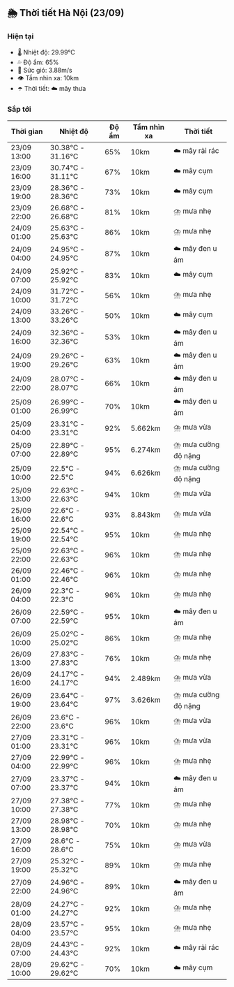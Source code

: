 ## 🌦️ Thời tiết Hà Nội (23/09)

### Hiện tại

- 🌡️ Nhiệt độ: 29.99℃
- 💦 Độ ẩm: 65%
- 💨 Sức gió: 3.88m/s
- 👁️ Tầm nhìn xa: 10km
- ☂️ Thời tiết: ☁️ mây thưa

### Sắp tới

| Thời gian | Nhiệt độ | Độ ẩm | Tầm nhìn xa | Thời tiết |
| --- | --- | --- | --- | --- |
| 23/09 13:00 | 30.38℃ - 31.16℃ | 65% | 10km | ☁️ mây rải rác |
| 23/09 16:00 | 30.74℃ - 31.11℃ | 67% | 10km | ☁️ mây cụm |
| 23/09 19:00 | 28.36℃ - 28.36℃ | 73% | 10km | ☁️ mây cụm |
| 23/09 22:00 | 26.68℃ - 26.68℃ | 81% | 10km | ⛈️ mưa nhẹ |
| 24/09 01:00 | 25.63℃ - 25.63℃ | 86% | 10km | ⛈️ mưa nhẹ |
| 24/09 04:00 | 24.95℃ - 24.95℃ | 87% | 10km | ☁️ mây đen u ám |
| 24/09 07:00 | 25.92℃ - 25.92℃ | 83% | 10km | ☁️ mây cụm |
| 24/09 10:00 | 31.72℃ - 31.72℃ | 56% | 10km | ⛈️ mưa nhẹ |
| 24/09 13:00 | 33.26℃ - 33.26℃ | 50% | 10km | ☁️ mây cụm |
| 24/09 16:00 | 32.36℃ - 32.36℃ | 53% | 10km | ☁️ mây đen u ám |
| 24/09 19:00 | 29.26℃ - 29.26℃ | 63% | 10km | ☁️ mây đen u ám |
| 24/09 22:00 | 28.07℃ - 28.07℃ | 66% | 10km | ☁️ mây đen u ám |
| 25/09 01:00 | 26.99℃ - 26.99℃ | 70% | 10km | ☁️ mây đen u ám |
| 25/09 04:00 | 23.31℃ - 23.31℃ | 92% | 5.662km | ⛈️ mưa vừa |
| 25/09 07:00 | 22.89℃ - 22.89℃ | 95% | 6.274km | ⛈️ mưa cường độ nặng |
| 25/09 10:00 | 22.5℃ - 22.5℃ | 94% | 6.626km | ⛈️ mưa cường độ nặng |
| 25/09 13:00 | 22.63℃ - 22.63℃ | 94% | 10km | ⛈️ mưa vừa |
| 25/09 16:00 | 22.6℃ - 22.6℃ | 93% | 8.843km | ⛈️ mưa vừa |
| 25/09 19:00 | 22.54℃ - 22.54℃ | 95% | 10km | ⛈️ mưa nhẹ |
| 25/09 22:00 | 22.63℃ - 22.63℃ | 96% | 10km | ⛈️ mưa nhẹ |
| 26/09 01:00 | 22.46℃ - 22.46℃ | 96% | 10km | ⛈️ mưa nhẹ |
| 26/09 04:00 | 22.3℃ - 22.3℃ | 96% | 10km | ⛈️ mưa nhẹ |
| 26/09 07:00 | 22.59℃ - 22.59℃ | 95% | 10km | ☁️ mây đen u ám |
| 26/09 10:00 | 25.02℃ - 25.02℃ | 86% | 10km | ⛈️ mưa nhẹ |
| 26/09 13:00 | 27.83℃ - 27.83℃ | 76% | 10km | ⛈️ mưa nhẹ |
| 26/09 16:00 | 24.17℃ - 24.17℃ | 94% | 2.489km | ⛈️ mưa vừa |
| 26/09 19:00 | 23.64℃ - 23.64℃ | 97% | 3.626km | ⛈️ mưa cường độ nặng |
| 26/09 22:00 | 23.6℃ - 23.6℃ | 96% | 10km | ⛈️ mưa vừa |
| 27/09 01:00 | 23.31℃ - 23.31℃ | 96% | 10km | ⛈️ mưa vừa |
| 27/09 04:00 | 22.99℃ - 22.99℃ | 96% | 10km | ⛈️ mưa nhẹ |
| 27/09 07:00 | 23.37℃ - 23.37℃ | 94% | 10km | ☁️ mây đen u ám |
| 27/09 10:00 | 27.38℃ - 27.38℃ | 77% | 10km | ⛈️ mưa nhẹ |
| 27/09 13:00 | 28.98℃ - 28.98℃ | 70% | 10km | ⛈️ mưa nhẹ |
| 27/09 16:00 | 28.6℃ - 28.6℃ | 75% | 10km | ⛈️ mưa vừa |
| 27/09 19:00 | 25.32℃ - 25.32℃ | 89% | 10km | ⛈️ mưa nhẹ |
| 27/09 22:00 | 24.96℃ - 24.96℃ | 89% | 10km | ☁️ mây đen u ám |
| 28/09 01:00 | 24.27℃ - 24.27℃ | 92% | 10km | ⛈️ mưa nhẹ |
| 28/09 04:00 | 23.57℃ - 23.57℃ | 95% | 10km | ⛈️ mưa nhẹ |
| 28/09 07:00 | 24.43℃ - 24.43℃ | 92% | 10km | ☁️ mây rải rác |
| 28/09 10:00 | 29.62℃ - 29.62℃ | 70% | 10km | ☁️ mây cụm |
